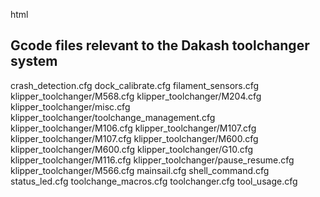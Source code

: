html

<h2>Gcode files relevant to the Dakash toolchanger system</h2>

crash_detection.cfg
dock_calibrate.cfg
filament_sensors.cfg
klipper_toolchanger/M568.cfg
klipper_toolchanger/M204.cfg
klipper_toolchanger/misc.cfg
klipper_toolchanger/toolchange_management.cfg
klipper_toolchanger/M106.cfg
klipper_toolchanger/M107.cfg
klipper_toolchanger/M107.cfg
klipper_toolchanger/M600.cfg
klipper_toolchanger/M600.cfg
klipper_toolchanger/G10.cfg
klipper_toolchanger/M116.cfg
klipper_toolchanger/pause_resume.cfg
klipper_toolchanger/M566.cfg
mainsail.cfg
shell_command.cfg
status_led.cfg
toolchange_macros.cfg
toolchanger.cfg
tool_usage.cfg
